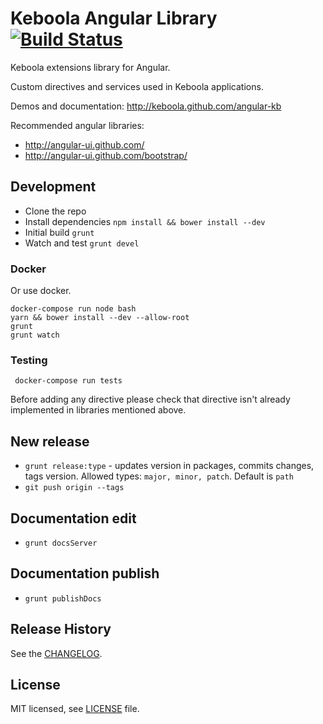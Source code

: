 # Keboola Angular Library [![Build Status](https://secure.travis-ci.org/keboola/angular-kb.png)](http://travis-ci.org/keboola/angular-kb)

Keboola extensions library for Angular.

Custom directives and services used in Keboola applications.

Demos and documentation: http://keboola.github.com/angular-kb

Recommended angular libraries:

  * http://angular-ui.github.com/
  * http://angular-ui.github.com/bootstrap/



## Development

* Clone the repo
* Install dependencies `npm install && bower install --dev`
* Initial build `grunt`
* Watch and test `grunt devel`

### Docker
Or use docker.
```
docker-compose run node bash
yarn && bower install --dev --allow-root
grunt
grunt watch
```

### Testing
```
 docker-compose run tests
```

Before adding any directive please check that directive isn't already implemented in libraries mentioned above.


## New release

* `grunt release:type` - updates version in packages, commits changes, tags version. Allowed types: `major, minor, patch`. Default is `path`
* `git push origin --tags`


## Documentation edit

* `grunt docsServer`

## Documentation publish

* `grunt publishDocs`


## Release History
See the [CHANGELOG](CHANGELOG.md).

## License

MIT licensed, see [LICENSE](./LICENSE) file.
